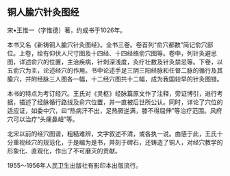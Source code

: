 ## 铜人腧穴针灸图经

宋•王惟一（字惟德）著，约成书于1026年。

本书又名《新铸铜人腧穴针灸图经》。全书三卷。卷首列“俞穴都数”简记俞穴部位。上卷，绘有仰伏人尺寸图及十四经、十四经络俞穴图等。卷中，列针灸避忌图，详述俞穴的位置，主治疾病，针刺深浅度，灸疗壮数及针灸禁忌等。下卷，以五俞穴为主，论述经穴的作用。书中论述手足三阴三阳经脉和任督二脉的循行及其腧穴，并附经脉三人图各一幅，十二经穴图共十二幅，成为我国较早的针灸图镨。

本书的特点为考订经穴。王氏对《灵枢》经脉篇原文作了注释，旁证博引，进行考据，描述了经脉循行路线及俞穴位置，并一直被后世所公认。同时，详论了穴位的适应证，如委中穴，曰“热病汗不出，足热厥逆满，膝不得屈伸”等治疗范围。风府穴可以治疗“头痛鼻衄”等。

北宋以前的经穴图谱，粗糙难辨，文字叙述不清，或各执一说。由感于此，王氏十分重视经穴的规范化，于是编为是书，并刻于碑石，还铸造了铜人，对经穴教学的形象化、直观化，作出了不可磨灭的贡献。

1955〜1956年人民卫生出版社有影印本出版流行。
